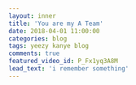 ```yaml
---
layout: inner
title: 'You are my A Team'
date: 2018-04-01 11:00:00
categories: blog 
tags: yeezy kanye blog
comments: true
featured_video_id: P_Fx1yq3A8M
lead_text: 'i remember something'
---
```





